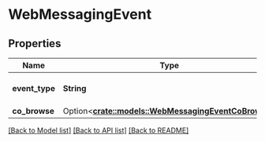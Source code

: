 # WebMessagingEvent

## Properties

Name | Type | Description | Notes
------------ | ------------- | ------------- | -------------
**event_type** | **String** | Type of this event element | 
**co_browse** | Option<[**crate::models::WebMessagingEventCoBrowse**](WebMessagingEventCoBrowse.md)> |  | [optional]

[[Back to Model list]](../README.md#documentation-for-models) [[Back to API list]](../README.md#documentation-for-api-endpoints) [[Back to README]](../README.md)


